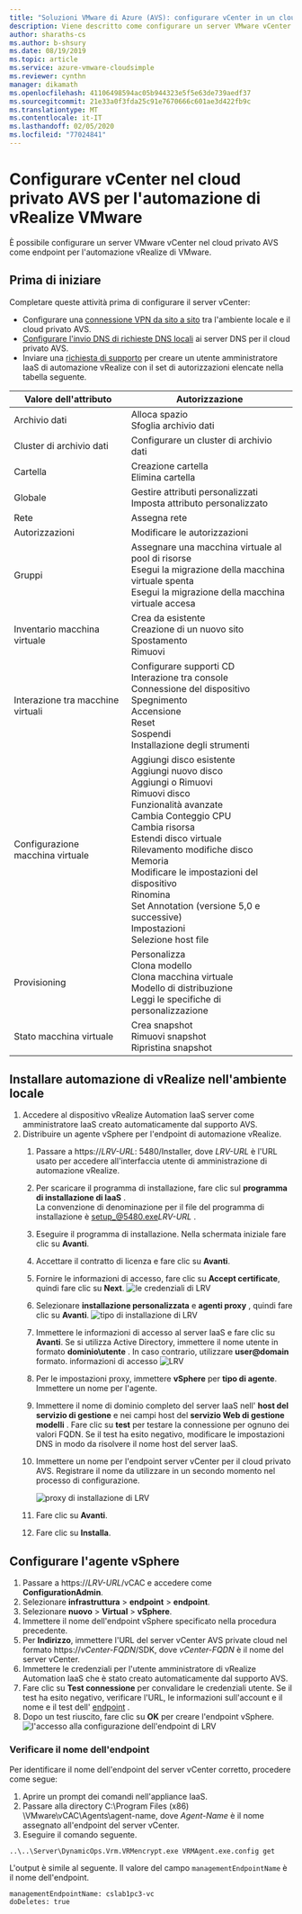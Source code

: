 ```yaml
---
title: "Soluzioni VMware di Azure (AVS): configurare vCenter in un cloud privato AVS per l'automazione di vRealize"
description: Viene descritto come configurare un server VMware vCenter nel cloud privato AVS come endpoint per l'automazione vRealize VMware
author: sharaths-cs
ms.author: b-shsury
ms.date: 08/19/2019
ms.topic: article
ms.service: azure-vmware-cloudsimple
ms.reviewer: cynthn
manager: dikamath
ms.openlocfilehash: 41106498594ac05b944323e5f5e63de739aedf37
ms.sourcegitcommit: 21e33a0f3fda25c91e7670666c601ae3d422fb9c
ms.translationtype: MT
ms.contentlocale: it-IT
ms.lasthandoff: 02/05/2020
ms.locfileid: "77024841"
---
```

# <a name="set-up-vcenter-on-your-avs-private-cloud-for-vmware-vrealize-automation"></a>Configurare vCenter nel cloud privato AVS per l'automazione di vRealize VMware

È possibile configurare un server VMware vCenter nel cloud privato AVS come endpoint per l'automazione vRealize di VMware.

## <a name="before-you-begin"></a>Prima di iniziare

Completare queste attività prima di configurare il server vCenter:

* Configurare una [connessione VPN da sito a sito](vpn-gateway.md#set-up-a-site-to-site-vpn-gateway) tra l'ambiente locale e il cloud privato AVS.
* [Configurare l'invio DNS di richieste DNS locali](on-premises-dns-setup.md) ai server DNS per il cloud privato AVS.
* Inviare una [richiesta di supporto](https://portal.azure.com/#blade/Microsoft_Azure_Support/HelpAndSupportBlade/newsupportrequest) per creare un utente amministratore IaaS di automazione vRealize con il set di autorizzazioni elencate nella tabella seguente.

| Valore dell'attributo | Autorizzazione |
------------ | ------------- |  
| Archivio dati |  Alloca spazio <br> Sfoglia archivio dati |
| Cluster di archivio dati | Configurare un cluster di archivio dati |
| Cartella | Creazione cartella <br>Elimina cartella |
| Globale |  Gestire attributi personalizzati<br>Imposta attributo personalizzato |
| Rete | Assegna rete |
| Autorizzazioni | Modificare le autorizzazioni |
| Gruppi | Assegnare una macchina virtuale al pool di risorse<br>Esegui la migrazione della macchina virtuale spenta<br>Esegui la migrazione della macchina virtuale accesa |
| Inventario macchina virtuale |  Crea da esistente<br>Creazione di un nuovo sito<br>Spostamento<br>Rimuovi | 
| Interazione tra macchine virtuali |  Configurare supporti CD<br>Interazione tra console<br>Connessione del dispositivo<br>Spegnimento<br>Accensione<br>Reset<br>Sospendi<br>Installazione degli strumenti | 
| Configurazione macchina virtuale |  Aggiungi disco esistente<br>Aggiungi nuovo disco<br>Aggiungi o Rimuovi<br>Rimuovi disco<br>Funzionalità avanzate<br>Cambia Conteggio CPU<br>Cambia risorsa<br>Estendi disco virtuale<br>Rilevamento modifiche disco<br>Memoria<br>Modificare le impostazioni del dispositivo<br>Rinomina<br>Set Annotation (versione 5,0 e successive)<br>Impostazioni<br>Selezione host file |
| Provisioning |  Personalizza<br>Clona modello<br>Clona macchina virtuale<br>Modello di distribuzione<br>Leggi le specifiche di personalizzazione |
| Stato macchina virtuale | Crea snapshot<br>Rimuovi snapshot<br>Ripristina snapshot |

## <a name="install-vrealize-automation-in-your-on-premises-environment"></a>Installare automazione di vRealize nell'ambiente locale

1. Accedere al dispositivo vRealize Automation IaaS server come amministratore IaaS creato automaticamente dal supporto AVS.
2. Distribuire un agente vSphere per l'endpoint di automazione vRealize.
    1. Passare a https://*LRV-URL*: 5480/Installer, dove *LRV-URL* è l'URL usato per accedere all'interfaccia utente di amministrazione di automazione vRealize.
    2. Per scaricare il programma di installazione, fare clic sul **programma di installazione di IaaS** .<br>
    La convenzione di denominazione per il file del programma di installazione è setup_@5480.exe*LRV-URL* .
    3. Eseguire il programma di installazione. Nella schermata iniziale fare clic su **Avanti**.
    4. Accettare il contratto di licenza e fare clic su **Avanti**.
    5. Fornire le informazioni di accesso, fare clic su **Accept certificate**, quindi fare clic su **Next**.
    ![le credenziali di LRV](media/configure-vra-endpoint-login.png)
    6. Selezionare **installazione personalizzata** e **agenti proxy** , quindi fare clic su **Avanti**.
    ![tipo di installazione di LRV](media/configure-vra-endpoint-install-type.png)
    7. Immettere le informazioni di accesso al server IaaS e fare clic su **Avanti**. Se si utilizza Active Directory, immettere il nome utente in formato **dominio\utente** . In caso contrario, utilizzare **user@domain** formato.
    informazioni di accesso ![LRV](media/configure-vra-endpoint-account.png)
    8. Per le impostazioni proxy, immettere **vSphere** per **tipo di agente**. Immettere un nome per l'agente.
    9. Immettere il nome di dominio completo del server IaaS nell' **host del servizio di gestione** e nei campi host del **servizio Web di gestione modelli** . Fare clic su **test** per testare la connessione per ognuno dei valori FQDN. Se il test ha esito negativo, modificare le impostazioni DNS in modo da risolvere il nome host del server IaaS.
    10. Immettere un nome per l'endpoint server vCenter per il cloud privato AVS. Registrare il nome da utilizzare in un secondo momento nel processo di configurazione.

        ![proxy di installazione di LRV](media/configure-vra-endpoint-proxy.png)

    11. Fare clic su **Avanti**.
    12. Fare clic su **Installa**.

## <a name="configure-the-vsphere-agent"></a>Configurare l'agente vSphere

1. Passare a https://*LRV-URL*/vCAC e accedere come **ConfigurationAdmin**.
2. Selezionare **infrastruttura** > **endpoint** > **endpoint**.
3. Selezionare **nuovo** > **Virtual** > **vSphere**.
4. Immettere il nome dell'endpoint vSphere specificato nella procedura precedente.
5. Per **Indirizzo**, immettere l'URL del server vCenter AVS private cloud nel formato https://*vCenter-FQDN*/SDK, dove *vCenter-FQDN* è il nome del server vCenter.
6. Immettere le credenziali per l'utente amministratore di vRealize Automation IaaS che è stato creato automaticamente dal supporto AVS.
7. Fare clic su **Test connessione** per convalidare le credenziali utente. Se il test ha esito negativo, verificare l'URL, le informazioni sull'account e il nome e il test dell' [endpoint](#verify-the-endpoint-name) .
8. Dopo un test riuscito, fare clic su **OK** per creare l'endpoint vSphere.
    ![l'accesso alla configurazione dell'endpoint di LRV](media/configure-vra-endpoint-vra-edit.png)

### <a name="verify-the-endpoint-name"></a>Verificare il nome dell'endpoint

Per identificare il nome dell'endpoint del server vCenter corretto, procedere come segue:

1. Aprire un prompt dei comandi nell'appliance IaaS.
2. Passare alla directory C:\Program Files (x86) \VMware\vCAC\Agents\agent-name, dove *Agent-Name* è il nome assegnato all'endpoint del server vCenter.
3. Eseguire il comando seguente.

```
..\..\Server\DynamicOps.Vrm.VRMencrypt.exe VRMAgent.exe.config get
```

L'output è simile al seguente. Il valore del campo `managementEndpointName` è il nome dell'endpoint.

```
managementEndpointName: cslab1pc3-vc
doDeletes: true
```
